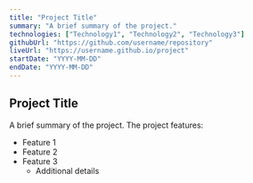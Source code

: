 ```yaml
---
title: "Project Title"
summary: "A brief summary of the project."
technologies: ["Technology1", "Technology2", "Technology3"]
githubUrl: "https://github.com/username/repository"
liveUrl: "https://username.github.io/project"
startDate: "YYYY-MM-DD"
endDate: "YYYY-MM-DD"
---
```


## Project Title

A brief summary of the project. The project features:
- Feature 1
- Feature 2
- Feature 3
  - Additional details
